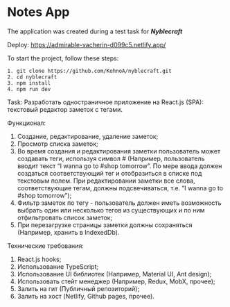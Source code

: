 # Notes App

The application was created during a test task for ***Nyblecraft***

Deploy: https://admirable-vacherin-d099c5.netlify.app/

To start the project, follow these steps:

```
1. git clone https://github.com/KohnoA/nyblecraft.git
2. cd nyblecraft
3. npm install
4. npm run dev
```

Task: Разработать одностраничное приложение на React.js (SPA): текстовый редактор заметок с тегами.

Функционал:
1. Создание, редактирование, удаление заметок;
2. Просмотр списка заметок;
3. Во время создания и редактирования заметки пользователь может создавать теги, используя символ # (Например, пользователь вводит текст “I wanna go to #shop tomorrow”. По мере ввода должен создаться соответствующий тег и отобразиться в списке под текстовым полем. При редактировании заметки все слова, соответствующие тегам, должны подсвечиваться, т.e. “I wanna go to #shop tomorrow”);
4. Фильтр заметок по тегу - пользователь должен иметь возможность выбрать один или несколько тегов из существующих и по ним отфильтровать список заметок;
5. При перезагрузке страницы заметки должны сохраняться (Например, хранить в IndexedDb).

Технические требования:
1. React.js hooks;
2. Использование TypeScript;
3. Использование UI библиотек (Например, Material UI, Ant design);
4. Использовать стейт менеджер (Например, Redux, MobX, прочее);
5. Залить на гит (Публичный репозиторий);
6. Залить на хост (Netlify, Github pages, прочее).
